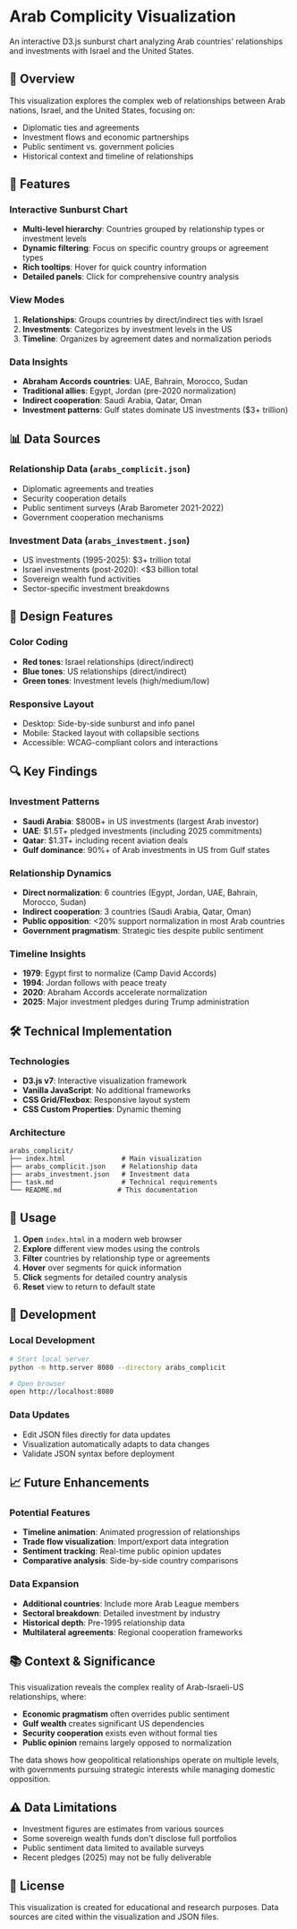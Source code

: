 # Arab Complicity Visualization

An interactive D3.js sunburst chart analyzing Arab countries' relationships and investments with Israel and the United States.

## 🎯 Overview

This visualization explores the complex web of relationships between Arab nations, Israel, and the United States, focusing on:
- Diplomatic ties and agreements
- Investment flows and economic partnerships  
- Public sentiment vs. government policies
- Historical context and timeline of relationships

## 🚀 Features

### Interactive Sunburst Chart
- **Multi-level hierarchy**: Countries grouped by relationship types or investment levels
- **Dynamic filtering**: Focus on specific country groups or agreement types
- **Rich tooltips**: Hover for quick country information
- **Detailed panels**: Click for comprehensive country analysis

### View Modes
1. **Relationships**: Groups countries by direct/indirect ties with Israel
2. **Investments**: Categorizes by investment levels in the US
3. **Timeline**: Organizes by agreement dates and normalization periods

### Data Insights
- **Abraham Accords countries**: UAE, Bahrain, Morocco, Sudan
- **Traditional allies**: Egypt, Jordan (pre-2020 normalization)
- **Indirect cooperation**: Saudi Arabia, Qatar, Oman
- **Investment patterns**: Gulf states dominate US investments ($3+ trillion)

## 📊 Data Sources

### Relationship Data (`arabs_complicit.json`)
- Diplomatic agreements and treaties
- Security cooperation details
- Public sentiment surveys (Arab Barometer 2021-2022)
- Government cooperation mechanisms

### Investment Data (`arabs_investment.json`)
- US investments (1995-2025): $3+ trillion total
- Israel investments (post-2020): <$3 billion total
- Sovereign wealth fund activities
- Sector-specific investment breakdowns

## 🎨 Design Features

### Color Coding
- **Red tones**: Israel relationships (direct/indirect)
- **Blue tones**: US relationships (direct/indirect)
- **Green tones**: Investment levels (high/medium/low)

### Responsive Layout
- Desktop: Side-by-side sunburst and info panel
- Mobile: Stacked layout with collapsible sections
- Accessible: WCAG-compliant colors and interactions

## 🔍 Key Findings

### Investment Patterns
- **Saudi Arabia**: $800B+ in US investments (largest Arab investor)
- **UAE**: $1.5T+ pledged investments (including 2025 commitments)
- **Qatar**: $1.3T+ including recent aviation deals
- **Gulf dominance**: 90%+ of Arab investments in US from Gulf states

### Relationship Dynamics
- **Direct normalization**: 6 countries (Egypt, Jordan, UAE, Bahrain, Morocco, Sudan)
- **Indirect cooperation**: 3 countries (Saudi Arabia, Qatar, Oman)
- **Public opposition**: <20% support normalization in most Arab countries
- **Government pragmatism**: Strategic ties despite public sentiment

### Timeline Insights
- **1979**: Egypt first to normalize (Camp David Accords)
- **1994**: Jordan follows with peace treaty
- **2020**: Abraham Accords accelerate normalization
- **2025**: Major investment pledges during Trump administration

## 🛠️ Technical Implementation

### Technologies
- **D3.js v7**: Interactive visualization framework
- **Vanilla JavaScript**: No additional frameworks
- **CSS Grid/Flexbox**: Responsive layout system
- **CSS Custom Properties**: Dynamic theming

### Architecture
```
arabs_complicit/
├── index.html              # Main visualization
├── arabs_complicit.json    # Relationship data
├── arabs_investment.json   # Investment data
├── task.md                 # Technical requirements
└── README.md              # This documentation
```

## 📱 Usage

1. **Open** `index.html` in a modern web browser
2. **Explore** different view modes using the controls
3. **Filter** countries by relationship type or agreements
4. **Hover** over segments for quick information
5. **Click** segments for detailed country analysis
6. **Reset** view to return to default state

## 🔧 Development

### Local Development
```bash
# Start local server
python -m http.server 8080 --directory arabs_complicit

# Open browser
open http://localhost:8080
```

### Data Updates
- Edit JSON files directly for data updates
- Visualization automatically adapts to data changes
- Validate JSON syntax before deployment

## 📈 Future Enhancements

### Potential Features
- **Timeline animation**: Animated progression of relationships
- **Trade flow visualization**: Import/export data integration
- **Sentiment tracking**: Real-time public opinion updates
- **Comparative analysis**: Side-by-side country comparisons

### Data Expansion
- **Additional countries**: Include more Arab League members
- **Sectoral breakdown**: Detailed investment by industry
- **Historical depth**: Pre-1995 relationship data
- **Multilateral agreements**: Regional cooperation frameworks

## 📚 Context & Significance

This visualization reveals the complex reality of Arab-Israeli-US relationships, where:

- **Economic pragmatism** often overrides public sentiment
- **Gulf wealth** creates significant US dependencies
- **Security cooperation** exists even without formal ties
- **Public opinion** remains largely opposed to normalization

The data shows how geopolitical relationships operate on multiple levels, with governments pursuing strategic interests while managing domestic opposition.

## ⚠️ Data Limitations

- Investment figures are estimates from various sources
- Some sovereign wealth funds don't disclose full portfolios
- Public sentiment data limited to available surveys
- Recent pledges (2025) may not be fully deliverable

## 📄 License

This visualization is created for educational and research purposes. Data sources are cited within the visualization and JSON files.